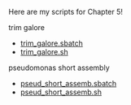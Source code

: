 Here are my scripts for Chapter 5!

trim galore
* [trim_galore.sbatch](https://github.com/biol726314/Biol5263/blob/main/Scripts/Chap5Scripts/trim_galore.sbatch)
* [trim_galore.sh](https://github.com/biol726314/Biol5263/blob/main/Scripts/Chap5Scripts/trim_galore.sh)

pseudomonas short assembly
* [pseud_short_assemb.sbatch](https://github.com/biol726314/Biol5263/blob/main/Scripts/Chap5Scripts/pseud_short_assemb.sbatch)
* [pseud_short_assemb.sh](https://github.com/biol726314/Biol5263/blob/main/Scripts/Chap5Scripts/pseud_short_assemb.sh)


